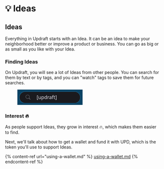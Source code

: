 # 💡 Ideas

## Ideas

Everything in Updraft starts with an Idea. It can be an idea to make your neighborhood better or improve a product or business. You can go as big or as small as you like with your Idea.&#x20;

### Finding Ideas

On Updraft, you will see a lot of Ideas from other people. You can search for them by text or by tags, and you can "watch" tags to save them for future searches.

<figure><img src="../.gitbook/assets/search-bar.png" alt=""><figcaption></figcaption></figure>

### Interest 🔥

As people support Ideas, they grow in interest 🔥, which makes them easier to find.

Next, we'll talk about how to get a wallet and fund it with UPD, which is the token you'll use to support Ideas.

{% content-ref url="using-a-wallet.md" %}
[using-a-wallet.md](using-a-wallet.md)
{% endcontent-ref %}
